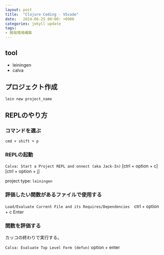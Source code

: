 ```yaml
---
layout: post
title:  "Clojure Coding - VScode"
date:   2024-06-25 00:00: +0900
categories: jekyll update
tags:
- 開発環境構築
---
```


## tool

- leiningen
- calva

## プロジェクト作成

`lein new project_name`

## REPLのやり方

### コマンドを選ぶ

`cmd + shift + p`

### REPLの起動

`Calva: Start a Project REPL and onnect (aka Jack-In)` [ctrl + option + c] [ctrl + option + j]

project type:
`leiningen`

### 評価したい関数があるファイルで使用する

`Load/Evaluate Current File and its Requires/Dependencies`　ctrl + option + c Enter

### 関数を評価する

カッコの終わりで実行する。

`Calva: Evaluate Top Level Form (defun)` option + enter
